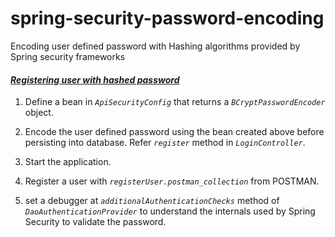 # spring-security-password-encoding
Encoding user defined password with Hashing algorithms provided by Spring security frameworks

#### _**<ins>Registering user with hashed password</ins>**_
 1. Define a bean in _`ApiSecurityConfig`_ that returns a _`BCryptPasswordEncoder`_ object.
 2. Encode the user defined password using the bean created above before persisting into database. Refer _`register`_ method in _`LoginController`_.
 3. Start the application.
 4. Register a user with _`registerUser.postman_collection`_ from POSTMAN.
 

 1. set a debugger at _`additionalAuthenticationChecks`_ method of _`DaoAuthenticationProvider`_ to understand the internals used by Spring Security to validate the password.
 